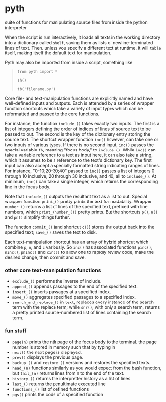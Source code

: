 # pyth
suite of functions for manipulating source files from inside the python interpreter

When the script is run interactively, it loads all texts in the working directory into a dictionary called `shelf`, saving them as lists of newline-terminated lines of text. Then, unless you specify a different text at runtime, it will `table` itself, making itself the default text for manipulation.

Pyth may also be imported from inside a script, something like

> `from pyth import *`
> 
> `sh()`
>
> `tb('filename.py')`

Core file- and text-manipulation functions are explicitly named and have well-defined inputs and outputs. Each is attended by a series of wrapper function shortcuts which take a variety of input types which can be reformatted and passed to the core functions.

For instance, the function `include_()` takes exactly two inputs. The first is a list of integers defining the order of indices of lines of source text to be passed to out. The second is the key of the dictionary entry storing the source text. The shortcut wrapper function `inc()` however, can take one or two inputs of various types. If there is no second input, `inc()` passes the special variable `fb`, meaning "focus body," to `include_()`. While `inc()` can take a variable reference to a text as input here, it can also take a string, which it assumes to be a reference to the text's dictionary key. The first input can also accept a specially formatted string indicating ranges of lines. For instance, "0-10;20-30;40" passed to `inc()` passes a list of integers 0 through 10 inclusive, 20 through 30 inclusive, and 40, all to `include_()`. At minimum, `inc()` can take a single integer, which returns the corresponding line in the focus body.

Note that `include_()` outputs the resultant text as a list to out. Special wrapper function `print_()` pretty prints the text for readability. Wrapper `number_()` returns a list of lines of the specified text, prefixed with line numbers, which `print_(number_())` pretty prints. But the shortcuts `p()`, `n()` and `pn()` simplify things further.

The function `commit_()` (and shortcut `c()`) stores the output back into the specified text; `save_()` saves the text to disk.

Each text-manipulation shortcut has an array of hybrid shortcut which combine `p`, `n`, and `c` variously. So `inc()` has associated functions `pinc()`, `ninc()`, `pninc()` and `cinc()` to allow one to rapidly review code, make the desired change, then commit and save.

### other core text-manipulation functions
- `exclude_()` performs the inverse of include.
- `append_()` appends passages to the end of the specified text.
- `insert_()` inserts passages at a specified index.
- `move_()` aggregates specified passages to a specified index.
- `search_and_replace_()` in `text`, replaces every instance of the search term with the replace term; while `snr()`, with only a search term, returns a pretty printed source-numbered list of lines containing the search term.

### fun stuff
- `page(n)` prints the nth page of the focus body to the terminal. the page number is stored in memory such that by typing in
- `next()` the next page is displayed.
- `prev()` displays the previous page.
- `backup_()` and `restore_()` versions and restores the specified texts.
- `head_(n)` functions similarly as you would expect from the bash function, but `tail_(n)` returns lines from n to the end of the text.
- `history_()` returns the interpretter history as a list of lines
- `last_()` returns the penultimate executed line
- `functions_()` list of defined functions
- `pgs()` prints the code of a specified function
